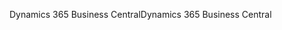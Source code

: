 <span data-ttu-id="cc78d-101">Dynamics 365 Business Central</span><span class="sxs-lookup"><span data-stu-id="cc78d-101">Dynamics 365 Business Central</span></span>
